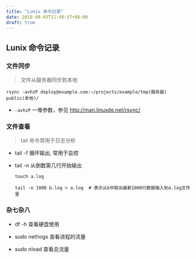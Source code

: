 ```yaml
---
title: "Lunix 命令记录"
date: 2018-08-03T11:40:57+08:00
draft: true
---
```


<!--more-->

## Lunix 命令记录

### 文件同步

> 文件从服务器同步到本地
>

```
rsync -avhzP deploy@example.com:~/projects/example/tmp(服务器) public(本地)/

```
* `-avhzP` 一堆参数，参见 <http://man.linuxde.net/rsync/>


### 文件查看


> tail 命令常用于日志分析


* tail -f 循环输出, 常用于监控

* tail -n 从倒数第几行开始输出

  >
  ```
  touch a.log

  tail -n 1000 b.log > a.log  # 表示从b中取出最新1000行数据输入到a.log文件里

  ```

### 杂七杂八

* df -h 查看硬盘使用

* sudo nethogs 查看进程的流量

* sudo nload 查看总流量


